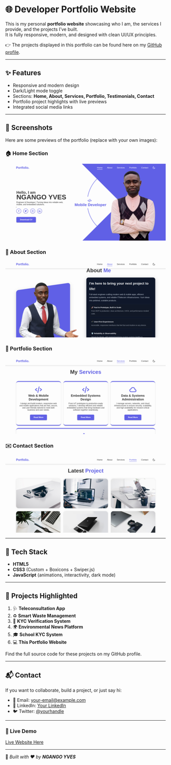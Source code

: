 # 🌐 Developer Portfolio Website  

This is my personal **portfolio website** showcasing who I am, the services I provide, and the projects I’ve built.  
It is fully responsive, modern, and designed with clean UI/UX principles.  

👉 The projects displayed in this portfolio can be found here on my [GitHub profile](https://github.com/YOUR_GITHUB_USERNAME).  

---

## ✨ Features  

- Responsive and modern design  
- Dark/Light mode toggle  
- Sections: **Home, About, Services, Portfolio, Testimonials, Contact**  
- Portfolio project highlights with live previews  
- Integrated social media links  

---

## 📸 Screenshots  

Here are some previews of the portfolio (replace with your own images):  

### 🏠 Home Section  
![Home Screenshot](assets/images/5.png)  

### 👤 About Section  
![About Screenshot](assets/images/4.png)  

### 💼 Portfolio Section  
![Portfolio Screenshot](assets/images/3.png)  

### ✉️ Contact Section  
![Contact Screenshot](assets/images/2.png)  

---

## 🚀 Tech Stack  

- **HTML5**  
- **CSS3** (Custom + Boxicons + Swiper.js)  
- **JavaScript** (animations, interactivity, dark mode)  

---

## 📂 Projects Highlighted  

1. 🩺 **Teleconsultation App**  
2. ♻️ **Smart Waste Management**  
3. 🔐 **KYC Verification System**  
4. 🌍 **Environmental News Platform**  
5. 🎓 **School KYC System**  
6. 💻 **This Portfolio Website**  

Find the full source code for these projects on my GitHub profile.  

---

## 📬 Contact  

If you want to collaborate, build a project, or just say hi:  

- 📧 Email: your-email@example.com  
- 💼 LinkedIn: [Your LinkedIn](https://linkedin.com/in/YOUR_LINKEDIN)  
- 🐦 Twitter: [@yourhandle](https://twitter.com/YOUR_HANDLE)  

---

### 🔗 Live Demo  

[Live Website Here](https://your-portfolio-demo-link.com)  

---

📌 *Built with ❤️ by **NGANGO YVES***  
